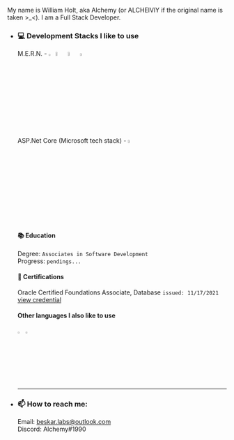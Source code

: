 My name is William Holt, aka Alchemy (or ALCHElVlY if the original name is taken >_<). I am a Full Stack Developer.
 
-   <h3>💻 Development Stacks I like to use</h3>
    <p>
      M.E.R.N. - 
        <img src="https://imgur.com/U9NRYzH.png" title="MongoDB" alt="mongoDB" width=2.5% height=2.5% />
        <img src="https://imgur.com/NFOktJ8.png" title="ExpressJS" alt="expressJS" width=5% height=5% />
        <img src="https://imgur.com/kRALSx1.png" title="ReactJS" alt="reactJS" width=5% height=5% />
        <img src="https://imgur.com/BAmdOeC.png" title="NodeJS" alt="nodeJS" width=4% height=4% />
        <br />
      ASP.Net Core (Microsoft tech stack) -
        <img src="https://imgur.com/amteQH1.png" title="ASP.Net Core" atl="asp.net core" width="4%" height="4%" />
      <br>
      <br>
      <br>
      
      <h4>📚 Education</h4>
      <div>
          <p>
              Degree: <code>Associates in Software Development</code><br>
              Progress: <code>pendings...</code>
          </p>
      </div>

      <h4>📝 Certifications</h4>
        <p>
        Oracle Certified Foundations Associate, Database
        <code>issued: 11/17/2021</code>
        <a href="https://catalog-education.oracle.com/pls/certview/sharebadge?id=A580734299DCC16A055D7BD33FC83AB47E5701804B4911AA69B32EDF3A6CA0A9" target="_blank">
         view credential
        </a>
        </p>
  
      <h4>Other languages I also like to use</h4>
      <div>
       <img src="https://imgur.com/GxZB87E.png" title="C#" alt="cSharp" width=3% height=3% />
       <img src="https://imgur.com/Blb5Awa.png" title="Typescript" alt="typescript" width=3% height=3% />
      </div>
    </p>
    <!-- Horizontal line break -->
    <hr />
  
-   <h3>📫 How to reach me:</h3>
    <p>
      Email: <a href="mailto:beskar.labs@outlook.com">beskar.labs@outlook.com</a><br>
      Discord: Alchemy#1990
    </p>
